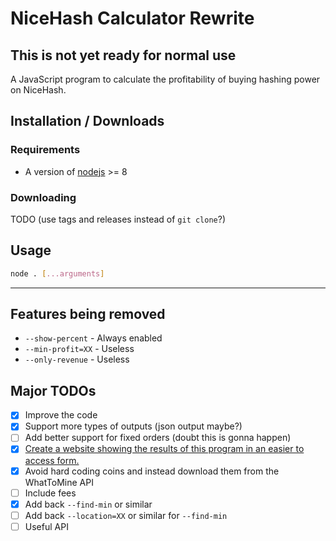 # NiceHash Calculator Rewrite

## This is not yet ready for normal use

A JavaScript program to calculate the profitability of buying hashing power on NiceHash.

## Installation / Downloads

### Requirements

- A version of [nodejs](https://nodejs.org/en/) >= 8

### Downloading

TODO (use tags and releases instead of `git clone`?)

## Usage

```bash
node . [...arguments]
```

---

## Features being removed

- `--show-percent` - Always enabled
- `--min-profit=XX` - Useless
- `--only-revenue` - Useless

## Major TODOs

- [X] Improve the code
- [X] Support more types of outputs (json output maybe?)
- [ ] Add better support for fixed orders (doubt this is gonna happen)
- [X] [Create a website showing the results of this program in an easier to access form.](https://nicehash.garbomuffin.com/)
- [X] Avoid hard coding coins and instead download them from the WhatToMine API
- [ ] Include fees
- [X] Add back `--find-min` or similar
- [ ] Add back `--location=XX` or similar for `--find-min`
- [ ] Useful API
